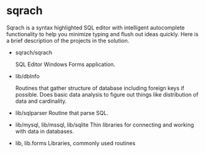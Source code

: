 # sqrach

Sqrach is a syntax highlighted SQL editor with intelligent autocomplete functionality to help you minimize typing and flush out ideas quickly.  Here is a brief description of the projects in the solution.

* sqrach/sqrach

   SQL Editor Windows Forms application.

* lib/dbInfo

   Routines that gather structure of database including foreign keys if possible.  Does basic data analysis to figure out things like distribution of data and cardinality.

* lib/sqlparser
   Routine that parse SQL.

* lib/mysql, lib/mssql, lib/sqlite
   Thin libraries for connecting and working with data in databases.

* lib, lib.forms
   Libraries, commonly used routines

